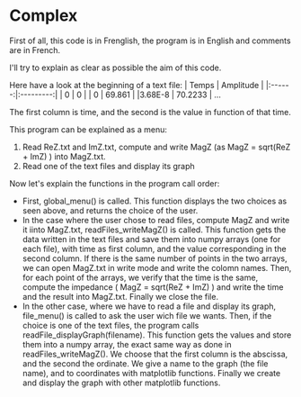 # Complex

First of all, this code is in Frenglish, the program is in English and comments are in French.

I'll try to explain as clear as possible the aim of this code.

Here have a look at the beginning of a text file:
| Temps  | Amplitude |
|:------:|:---------:|
|   0    |     0     |
|   0    |	 69.861  |
|3.68E-8 |	70.2233  |
...

The first column is time, and the second is the value in function of that time.

This program can be explained as a menu:

1. Read ReZ.txt and ImZ.txt, compute and write MagZ (as MagZ = sqrt(ReZ + ImZ) ) into MagZ.txt.
2. Read one of the text files and display its graph


Now let's explain the functions in the program call order:
- First, global_menu() is called. This function displays the two choices as seen above, and returns the choice of the user.
- In the case where the user chose to read files, compute MagZ and write it iinto MagZ.txt, readFiles_writeMagZ() is called. This function gets the data written in the text files and save them into numpy arrays (one for each file), with time as first column, and the value corresponding in the second column.
If there is the same number of points in the two arrays, we can open MagZ.txt in write mode and write the colomn names.
Then, for each point of the arrays, we verify that the time is the same, compute the impedance ( MagZ = sqrt(ReZ + ImZ) ) and write the time and the result into MagZ.txt.
Finally we close the file.
- In the other case, where we have to read a file and display its graph, file_menu() is called to ask the user wich file we wants.
Then, if the choice is one of the text files, the program calls readFile_displayGraph(filename). This function gets the values and store them into a numpy array, the exact same way as done in readFiles_writeMagZ().
We choose that the first column is the abscissa, and the second the ordinate.
We give a name to the graph (the file name), and to coordinates with matplotlib functions. Finally we create and display the graph with other matplotlib functions.
